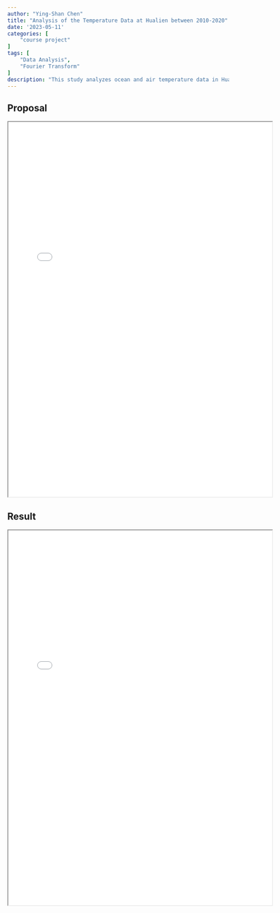 ```yaml
---
author: "Ying-Shan Chen"
title: "Analysis of the Temperature Data at Hualien between 2010-2020"
date: '2023-05-11'
categories: [
    "course project"
]
tags: [
    "Data Analysis",
    "Fourier Transform"
]
description: "This study analyzes ocean and air temperature data in Hualien from 2010 to 2020 using probability distributions, Fourier Transform, and Hilbert-Huang Transform. Results reveal temporal patterns and highlight rising temperature trends, contributing to a better understanding of local climate change."
---
```

## Proposal
<p align="center" >
    <iframe class="pdf" src="/self/pdf/projects_physics/AnalyzeTemperature/proposal.pdf" width="600" height="850"> </iframe>
</p>

## Result
<p align="center" >
    <iframe class="pdf" src="/self/pdf/projects_physics/AnalyzeTemperature/complex.pdf" width="600" height="850"> </iframe>
</p>